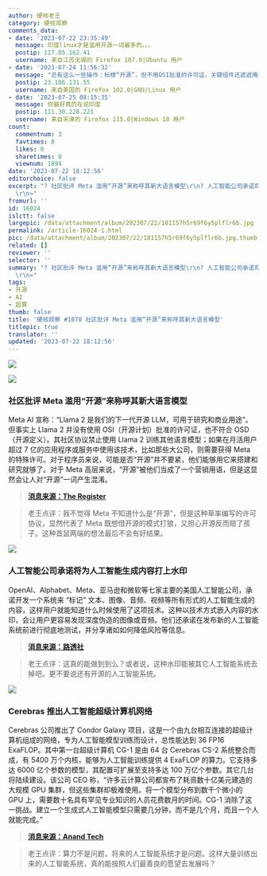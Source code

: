 ```yaml
---
author: 硬核老王
category: 硬核观察
comments_data:
- date: '2023-07-22 23:35:49'
  message: 印度linux才是滥用开源一词最多的。。。
  postip: 117.85.162.41
  username: 来自江苏无锡的 Firefox 107.0|Ubuntu 用户
- date: '2023-07-24 11:56:32'
  message: "总有这么一些操作：标榜“开源”，但不用OSI批准的许可证，关键组件还遮遮掩掩不放出源码。<br />\r\n<br />\r\n要商业就踏踏实实搞商业，别用“开源”当噱头。"
  postip: 23.106.131.55
  username: 来自美国的 Firefox 102.0|GNU/Linux 用户
- date: '2023-07-25 08:15:35'
  message: 你最好真的在说印度
  postip: 111.30.228.221
  username: 来自天津的 Firefox 115.0|Windows 10 用户
count:
  commentnum: 3
  favtimes: 0
  likes: 0
  sharetimes: 0
  viewnum: 1894
date: '2023-07-22 18:12:56'
editorchoice: false
excerpt: "? 社区批评 Meta 滥用“开源”来称呼其新大语言模型\r\n? 人工智能公司承诺将为人工智能生成内容打上水印\r\n? Cerebras 推出人工智能超级计算机网络\r\n»
  \r\n»"
fromurl: ''
id: 16024
islctt: false
largepic: /data/attachment/album/202307/22/181157h5r69f6y5plflr6b.jpg
permalink: /article-16024-1.html
pic: /data/attachment/album/202307/22/181157h5r69f6y5plflr6b.jpg.thumb.jpg
related: []
reviewer: ''
selector: ''
summary: "? 社区批评 Meta 滥用“开源”来称呼其新大语言模型\r\n? 人工智能公司承诺将为人工智能生成内容打上水印\r\n? Cerebras 推出人工智能超级计算机网络\r\n»
  \r\n»"
tags:
- 开源
- AI
- 超算
thumb: false
title: '硬核观察 #1070 社区批评 Meta 滥用“开源”来称呼其新大语言模型'
titlepic: true
translator: ''
updated: '2023-07-22 18:12:56'
---
```


![](/data/attachment/album/202307/22/181157h5r69f6y5plflr6b.jpg)


![](/data/attachment/album/202307/22/181209wc19flg13wbbwgk3.jpg)


### 社区批评 Meta 滥用“开源”来称呼其新大语言模型


Meta AI 宣称：“Llama 2 是我们的下一代开源 LLM，可用于研究和商业用途”。但事实上 Llama 2 并没有使用 OSI（开源计划）批准的许可证，也不符合 OSD（开源定义）。其社区协议禁止使用 Llama 2 训练其他语言模型；如果在月活用户超过 7 亿的应用程序或服务中使用该技术，比如那些大公司，则需要获得 Meta 的特殊许可。对于程序员来说，可能是否“开源”并不要紧，他们能够用它来搭建和研究就够了。对于 Meta 高层来说，“开源”被他们当成了一个营销用语，但是这显然会让人对“开源”一词产生混淆。



> 
> **[消息来源：The Register](https://www.theregister.com/2023/07/21/llama_is_not_open_source/)**
> 
> 
> 



> 
> 老王点评：我不觉得 Meta 不知道什么是“开源”，但是这种草率编写的许可协议，显然代表了 Meta 既想借开源的模式打狼，又担心开源反而赔了孩子。这种首鼠两端的想法最后不会有好结果。
> 
> 
> 


![](/data/attachment/album/202307/22/181222fpp7hisx367kjmpm.jpg)


### 人工智能公司承诺将为人工智能生成内容打上水印


OpenAI、Alphabet、Meta、亚马逊和微软等七家主要的美国人工智能公司，承诺开发一个系统来 “标记” 文本、图像、音频、视频等所有形式的人工智能生成的内容，这样用户就能知道什么时候使用了这项技术。这种以技术方式嵌入内容的水印，会让用户更容易发现深度伪造的图像或音频。他们还承诺在发布新的人工智能系统前进行彻底地测试，并分享诸如如何降低风险等信息。



> 
> **[消息来源：路透社](https://www.reuters.com/technology/openai-google-others-pledge-watermark-ai-content-safety-white-house-2023-07-21/)**
> 
> 
> 



> 
> 老王点评：这真的能做到到么？或者说，这种水印能被其它人工智能系统去掉吧。更不要说还有开源的人工智能系统。
> 
> 
> 


![](/data/attachment/album/202307/22/181243wzcz83bktctnazaa.jpg)


### Cerebras 推出人工智能超级计算机网络


Cerebras 公司推出了 Condor Galaxy 项目，这是一个由九台相互连接的超级计算机组成的网络，专为人工智能模型训练而设计，总性能达到 36 FP16 ExaFLOP。其中第一台超级计算机 CG-1 是由 64 台 Cerebras CS-2 系统整合而成，有 5400 万个内核，能够为人工智能训练提供 4 ExaFLOP 的算力。它支持多达 6000 亿个参数的模型，其配置可扩展至支持多达 100 万亿个参数。其它几台将陆续建设。该公司 CEO 称，“许多云计算公司都宣布了耗资数十亿美元建造的大规模 GPU 集群，但这些集群却极难使用。将一个模型分布到数千个微小的 GPU 上，需要数十名具有罕见专业知识的人员花费数月的时间。CG-1 消除了这一挑战。建立一个生成式人工智能模型只需要几分钟，而不是几个月，而且一个人就能完成。”



> 
> **[消息来源：Anand Tech](https://www.anandtech.com/show/18969/cerebras-to-enable-a-network-of-ai-supercomputers-36-exaflops-for-ai)**
> 
> 
> 



> 
> 老王点评：算力不是问题，将来的人工智能系统才是问题。这样大量训练出来的人工智能系统，真的能按照人们最善良的愿望去发展吗？
> 
> 
>
